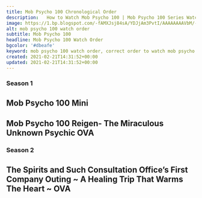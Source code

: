 ```yaml
---
title: Mob Psycho 100 Chronological Order
description:   How to Watch Mob Psycho 100 | Mob Psycho 100 Series Watch Order | In What Order Should I Watch Mob Psycho 100 | Mob Psycho 100 Chronological Order | Mob Psycho 100 Watch Order
image: https://1.bp.blogspot.com/-fAMXJsj84sA/YDJjAm3PvtI/AAAAAAAAVbM/-MHZ6RSMoFUXzZvu0WXlyyEj3cC7kOg0ACLcBGAsYHQ/w436-h640/mob%2Bpsycho%2B100%2Bwatch%2Border.webp
alt: mob psycho 100 watch order
subtitle: Mob Psycho 100
headline: Mob Psycho 100 Watch Order
bgcolor: '#dbeafe'
keyword: mob psycho 100 watch order, correct order to watch mob psycho 100, mob psycho 100 watch order reddit, what order should i watch mob psycho, what order should i watch mob psycho 100,  mob psycho 100 chronological order
created: 2021-02-21T14:31:52+00:00
updated: 2021-02-21T14:31:52+00:00	
---
```


### Season 1

<client-only>
<card-color :text='[
  "Episodes 1-12"
]'></card-color>
</client-only>

## Mob Psycho 100 Mini

<client-only>
<card-color :ind=2 :text='[
  "Episodes 1-6"
]'></card-color>
</client-only>

## Mob Psycho 100 Reigen- The Miraculous Unknown Psychic OVA

<client-only>
<card-color :ind=3 :text='[
"Mob Psycho 100 Reigen- The Miraculous Unknown Psychic OVA"
]'></card-color>
</client-only>

### Season 2

<client-only>
<card-color :ind=4 :text='[
 "Episodes 1-13"
]'></card-color>
</client-only>

## The Spirits and Such Consultation Office’s First Company Outing ~ A Healing Trip That Warms The Heart ~ OVA

<client-only>
<card-color :ind=5 :text='[
 "The Spirits and Such Consultation Office’s First Company Outing ~ A Healing Trip That Warms The Heart ~ OVA"
]'></card-color>
</client-only>